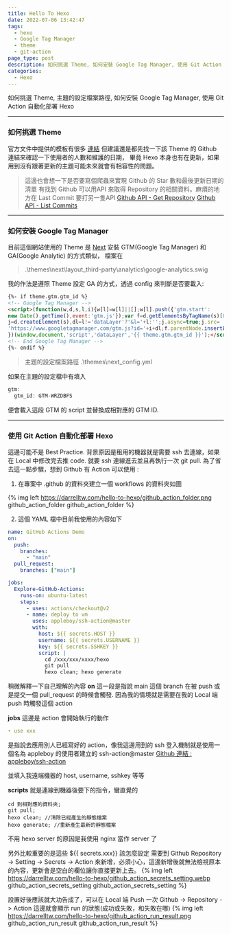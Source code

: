 ```yaml
---
title: Hello To Hexo
date: 2022-07-06 13:42:47
tags: 
  - hexo
  - Google Tag Manager
  - theme
  - git-action
page_type: post
description: 如何挑選 Theme, 如何安裝 Google Tag Manager, 使用 Git Action 自動化部署 Hexo
categories: 
  - Hexo
---
```


如何挑選 Theme, 主題的設定檔案路徑, 如何安裝 Google Tag Manager, 使用 Git Action 自動化部署 Hexo

---

### 如何挑選 Theme

官方文件中提供的模板有很多 [連結](https://hexo.io/themes/)
但建議還是都先找一下該 Theme 的 Github 連結來確認一下使用者的人數和維護的日期，
畢竟 Hexo 本身也有在更新，如果用到沒有跟著更新的主題可能未來就會有相容性的問題。
> 這邊也會想一下是否要寫個爬蟲來實現 Github 的 Star 數和最後更新日期的清單
> 有找到 Github 可以用API 來取得 Repository 的相關資料。麻煩的地方在 Last Commit 要打另一隻API
> [Github API - Get Repository](https://docs.github.com/en/rest/repos/repos#get-a-repository)
> [Github API - List Commits](https://docs.github.com/en/rest/commits/commits)

---

### 如何安裝 Google Tag Manager

目前這個網站使用的 Theme 是 [Next](https://github.com/theme-next/hexo-theme-next)
安裝 GTM(Google Tag Manager) 和 GA(Google Analytic) 的方式類似，
檔案在 
> .\themes\next\layout\_third-party\analytics\google-analytics.swig

我的作法是遵照 Theme 設定 GA 的方式，透過 config 來判斷是否要載入:
```html
{%- if theme.gtm.gtm_id %}
<!-- Google Tag Manager -->
<script>(function(w,d,s,l,i){w[l]=w[l]||[];w[l].push({'gtm.start':
new Date().getTime(),event:'gtm.js'});var f=d.getElementsByTagName(s)[0],
j=d.createElement(s),dl=l!='dataLayer'?'&l='+l:'';j.async=true;j.src=
'https://www.googletagmanager.com/gtm.js?id='+i+dl;f.parentNode.insertBefore(j,f);
})(window,document,'script','dataLayer','{{ theme.gtm.gtm_id }}');</script>
<!-- End Google Tag Manager -->
{%- endif %}
```


> 主題的設定檔案路徑
> .\themes\next\_config.yml

如果在主題的設定檔中有填入
```javascript
gtm:
  gtm_id: GTM-WRZDBFS
```
便會載入這段 GTM 的 script 並替換成相對應的 GTM ID.

---

### 使用 Git Action 自動化部署 Hexo

這邊可能不是 Best Practice. 
背景原因是租用的機器就是需要 ssh 去連線，如果在 Local 中修改完去推 code.
就要 ssh 連線進去並且再執行一次 git pull.
為了省去這一點步驟，想到 Github 有 Action 可以使用 : 

1. 在專案中 .github 的資料夾建立一個 workflows 的資料夾如圖
<!-- ![github_action_folder](./hello-to-hexo/github_action_folder.png) -->
{% img left	https://darrelltw.com/hello-to-hexo/github_action_folder.png github_action_folder github_action_folder %}

2. 這個 YAML 檔中目前我使用的內容如下
```YAML
name: GitHub Actions Demo
on: 
  push:
    branches:
      - "main"
  pull_request:
    branches: ["main"]

jobs:
  Explore-GitHub-Actions:
    runs-on: ubuntu-latest
    steps:
      - uses: actions/checkout@v2
      - name: deploy to vm
        uses: appleboy/ssh-action@master
        with:
          host: ${{ secrets.HOST }}
          username: ${{ secrets.USERNAME }}
          key: ${{ secrets.SSHKEY }}
          script: |
            cd /xxx/xxx/xxxx/hexo 
            git pull
            hexo clean; hexo generate

```

稍微解釋一下自己理解的內容
**on**
這一段是指說 main 這個 branch 在被 push 或是提交一個 pull_request 的時候會觸發. 
因為我的情境就是需要在我的 Local 端 push 時觸發這個 action

**jobs**
這邊是 action 會開始執行的動作

```yaml
- use xxx
```
是指說去應用別人已經寫好的 action，像我這邊用到的 ssh 登入機制就是使用一個名為 appleboy 的使用者建立的 ssh-action@master
[Github 連結 : appleboy/ssh-action](https://github.com/appleboy/ssh-action)

並填入我遠端機器的 host, username, sshkey 等等

**scripts** 就是連線到機器後要下的指令，蠻直覺的
```shell
cd 到相對應的資料夾;
git pull;
hexo clean; //清除已經產生的靜態檔案
hexo generate; //重新產生最新的靜態檔案
```
不用 hexo server 的原因是我使用 nginx 當作 server 了

另外比較重要的是這些 ${{ secrets.xxx}} 該怎麼設定
需要到 Github Repository -> Setting -> Secrets -> Action 來新增，必須小心，這邊新增後就無法檢視原本的內容，更新會是空白的欄位讓你直接更新上去。
{% img left	https://darrelltw.com/hello-to-hexo/github_action_secrets_setting.webp github_action_secrets_setting github_action_secrets_setting %}

設置好後應該就大功告成了，可以在 Local 端 Push 一次
Github -> Repository -> Action 這邊就會顯示 run 的狀態(成功或失敗，和失敗在哪)
{% img left	https://darrelltw.com/hello-to-hexo/github_action_run_result.png github_action_run_result github_action_run_result %}
